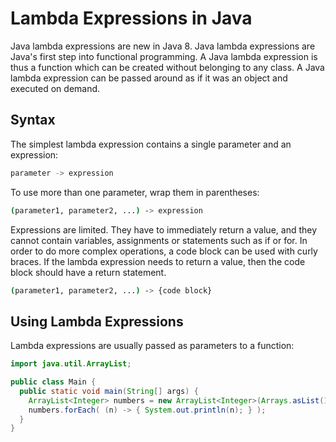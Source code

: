 # Lambda Expressions in Java

Java lambda expressions are new in Java 8. Java lambda expressions are Java's first step into functional programming. A Java lambda expression is thus a function which can be created without belonging to any class. A Java lambda expression can be passed around as if it was an object and executed on demand.

## Syntax

The simplest lambda expression contains a single parameter and an expression:

```bash
parameter -> expression
```

To use more than one parameter, wrap them in parentheses:

```bash
(parameter1, parameter2, ...) -> expression
```

Expressions are limited. They have to immediately return a value, and they cannot contain variables, assignments or statements such as if or for. In order to do more complex operations, a code block can be used with curly braces. If the lambda expression needs to return a value, then the code block should have a return statement.

```bash
(parameter1, parameter2, ...) -> {code block}
```

## Using Lambda Expressions

Lambda expressions are usually passed as parameters to a function:

```java
import java.util.ArrayList;

public class Main {
  public static void main(String[] args) {
    ArrayList<Integer> numbers = new ArrayList<Integer>(Arrays.asList(1, 2, 3, 4));
    numbers.forEach( (n) -> { System.out.println(n); } );
  }
}
```
